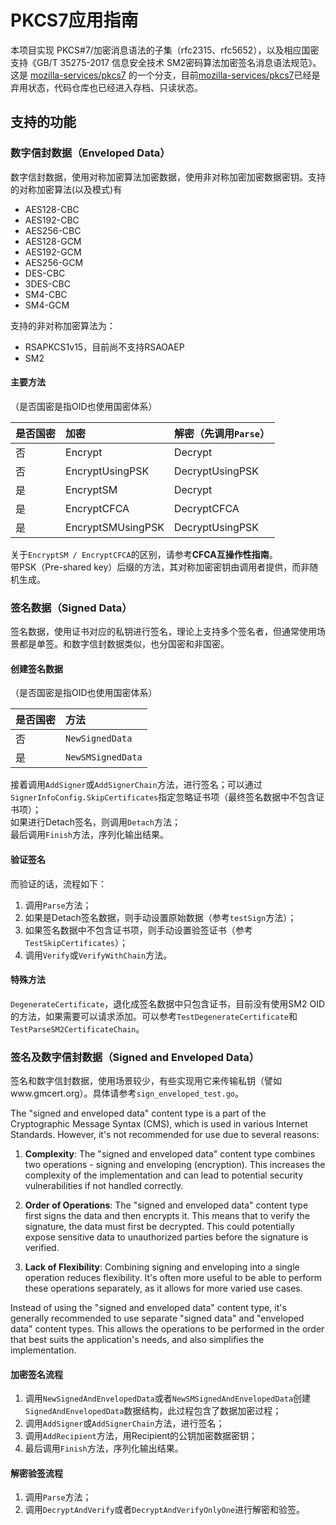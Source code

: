 # PKCS7应用指南
本项目实现 PKCS#7/加密消息语法的子集（rfc2315、rfc5652），以及相应国密支持《GB/T 35275-2017 信息安全技术 SM2密码算法加密签名消息语法规范》。这是 [mozilla-services/pkcs7](https://github.com/mozilla-services/pkcs7) 的一个分支，目前[mozilla-services/pkcs7](https://github.com/mozilla-services/pkcs7)已经是弃用状态，代码仓库也已经进入存档、只读状态。

## 支持的功能
### 数字信封数据（Enveloped Data）
数字信封数据，使用对称加密算法加密数据，使用非对称加密加密数据密钥。支持的对称加密算法(以及模式)有
* AES128-CBC
* AES192-CBC
* AES256-CBC
* AES128-GCM
* AES192-GCM
* AES256-GCM
* DES-CBC
* 3DES-CBC
* SM4-CBC
* SM4-GCM

支持的非对称加密算法为：
* RSAPKCS1v15，目前尚不支持RSAOAEP
* SM2

#### 主要方法
（是否国密是指OID也使用国密体系）

| 是否国密 | 加密 | 解密（先调用```Parse```） |  
| :--- | :--- | :--- |  
| 否 | Encrypt | Decrypt |  
| 否 | EncryptUsingPSK | DecryptUsingPSK |  
| 是 | EncryptSM | Decrypt |  
| 是 | EncryptCFCA | DecryptCFCA |  
| 是 | EncryptSMUsingPSK | DecryptUsingPSK |  

关于```EncryptSM / EncryptCFCA```的区别，请参考**CFCA互操作性指南**。  
带PSK（Pre-shared key）后缀的方法，其对称加密密钥由调用者提供，而非随机生成。

### 签名数据（Signed Data）
签名数据，使用证书对应的私钥进行签名，理论上支持多个签名者，但通常使用场景都是单签。和数字信封数据类似，也分国密和非国密。

#### 创建签名数据
（是否国密是指OID也使用国密体系）

| 是否国密 | 方法 |  
| :--- | :--- |
| 否 | ```NewSignedData``` |
| 是 | ```NewSMSignedData``` |

接着调用```AddSigner```或```AddSignerChain```方法，进行签名；可以通过```SignerInfoConfig.SkipCertificates```指定忽略证书项（最终签名数据中不包含证书项）；  
如果进行Detach签名，则调用```Detach```方法；  
最后调用```Finish```方法，序列化输出结果。  

#### 验证签名
而验证的话，流程如下：
1. 调用```Parse```方法；
2. 如果是Detach签名数据，则手动设置原始数据（参考```testSign```方法）；
3. 如果签名数据中不包含证书项，则手动设置验签证书（参考```TestSkipCertificates```）；
4. 调用```Verify```或```VerifyWithChain```方法。

#### 特殊方法
```DegenerateCertificate```，退化成签名数据中只包含证书，目前没有使用SM2 OID的方法，如果需要可以请求添加。可以参考```TestDegenerateCertificate```和```TestParseSM2CertificateChain```。


### 签名及数字信封数据（Signed and Enveloped Data）
签名和数字信封数据，使用场景较少，有些实现用它来传输私钥（譬如www.gmcert.org）。具体请参考```sign_enveloped_test.go```。

The "signed and enveloped data" content type is a part of the Cryptographic Message Syntax (CMS), which is used in various Internet Standards. However, it's not recommended for use due to several reasons:

1. **Complexity**: The "signed and enveloped data" content type combines two operations - signing and enveloping (encryption). This increases the complexity of the implementation and can lead to potential security vulnerabilities if not handled correctly.

2. **Order of Operations**: The "signed and enveloped data" content type first signs the data and then encrypts it. This means that to verify the signature, the data must first be decrypted. This could potentially expose sensitive data to unauthorized parties before the signature is verified.

3. **Lack of Flexibility**: Combining signing and enveloping into a single operation reduces flexibility. It's often more useful to be able to perform these operations separately, as it allows for more varied use cases.

Instead of using the "signed and enveloped data" content type, it's generally recommended to use separate "signed data" and "enveloped data" content types. This allows the operations to be performed in the order that best suits the application's needs, and also simplifies the implementation.

#### 加密签名流程
1. 调用```NewSignedAndEnvelopedData```或者```NewSMSignedAndEnvelopedData```创建```SignedAndEnvelopedData```数据结构，此过程包含了数据加密过程；
2. 调用```AddSigner```或```AddSignerChain```方法，进行签名；
3. 调用```AddRecipient```方法，用Recipient的公钥加密数据密钥；
4. 最后调用```Finish```方法，序列化输出结果。  

#### 解密验签流程
1. 调用```Parse```方法；
2. 调用```DecryptAndVerify```或者```DecryptAndVerifyOnlyOne```进行解密和验签。

